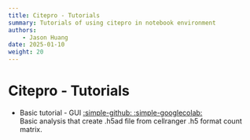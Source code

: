```yaml
---
title: Citepro - Tutorials
summary: Tutorials of using citepro in notebook environment
authors:
    - Jason Huang
date: 2025-01-10
weight: 20
---
```


# Citepro - Tutorials

* Basic tutorial - GUI <a target="_blank" href="https://github.com/ptggenomics/citepro_notebook/blob/main/Basic_usage_GUI.ipynb"> :simple-github: </a> <a target="_blank" href="https://colab.research.google.com/github/ptggenomics/citepro_notebook/blob/28d28b9cbcac2ceb2c5cf09ea750af3335e22dfa/Basic_usage_GUI.ipynb">
  :simple-googlecolab:  </a>    
  Basic analysis that create .h5ad file from cellranger .h5 format count matrix.

  
